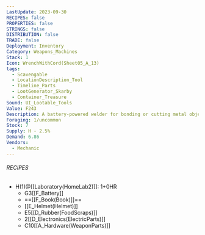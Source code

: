 ```yaml
---
LastUpdate: 2023-09-30
RECIPES: false
PROPERTIES: false
STRINGS: false
DISTRIBUTION: false
TRADE: false
Deployment: Inventory
Category: Weapons_Machines
Stack: 1
Icon: WrenchWithCord(Sheet05_A_13)
tags:
  - Scavengable
  - LocationDescription_Tool
  - Timeline_Parts
  - LootGenerator_Skarby
  - Container_Treasure
Sound: UI_Lootable_Tools
Value: F243
Description: A battery-powered welder for bonding or cutting metal objects
Foraging: 1/uncommon
Stock: 7
Supply: H - 2.5%
Demand: 6.86
Vendors:
  - Mechanic
---
```


###### RECIPES
- H(1)@[[Laboratory(HomeLab2)]]: 1+0HR
	- G3[[F_Battery]]
	- ==[[F_Book(Book)]]==
	- [[E_Helmet(Helmet)]]
	- E5[[D_Rubber(FoodScraps)]]
	- 2[[D_Electronics(ElectricParts)]]
	- C10[[A_Hardware(WeaponParts)]]


